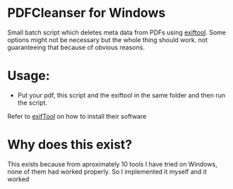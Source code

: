 # PDFCleanser for Windows
Small batch script which deletes meta data from PDFs using [exiftool](https://exiftool.org/).
Some options might not be necessary but the whole thing should work. not guaranteeing that because of obvious reasons.

# Usage:
- Put your pdf, this script and the exiftool in the same folder and then run the script.

Refer to [exifTool](https://exiftool.org/install.html) on how to install their software


# Why does this exist?
This exists because from aproximately 10 tools I have tried on Windows, none of them had worked properly. So I implemented it myself and it worked
